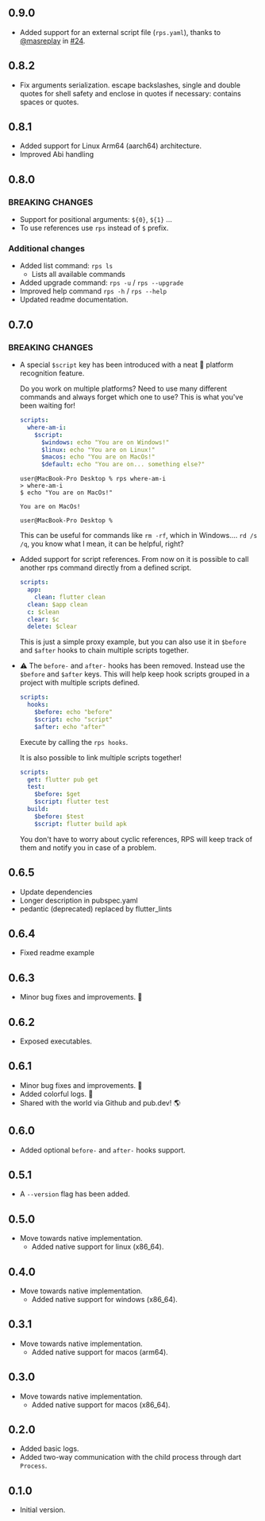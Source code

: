 ## 0.9.0
- Added support for an external script file (`rps.yaml`), thanks to [@masreplay](https://github.com/masreplay) in [#24](https://github.com/gonuit/rps/pull/24).
## 0.8.2
- Fix arguments serialization. escape backslashes, single and double quotes for shell safety and enclose in quotes if necessary: contains spaces or quotes.
## 0.8.1
- Added support for Linux Arm64 (aarch64) architecture.
- Improved Abi handling
## 0.8.0
### BREAKING CHANGES
- Support for positional arguments: `${0}`, `${1}` ...
- To use references use `rps` instead of `$` prefix.
### Additional changes
- Added list command: `rps ls`
  - Lists all available commands
- Added upgrade command: `rps -u` / `rps --upgrade`
- Improved help command `rps -h` / `rps --help`
- Updated readme documentation.
## 0.7.0

### BREAKING CHANGES

- A special `$script` key has been introduced with a neat 💪 platform recognition feature.

  Do you work on multiple platforms? Need to use many different commands and always forget which one to use? This is what you've been waiting for!

  ```yaml
  scripts:
    where-am-i:
      $script:
        $windows: echo "You are on Windows!"
        $linux: echo "You are on Linux!"
        $macos: echo "You are on MacOs!"
        $default: echo "You are on... something else?"
  ```

  ```
  user@MacBook-Pro Desktop % rps where-am-i
  > where-am-i
  $ echo "You are on MacOs!"

  You are on MacOs!

  user@MacBook-Pro Desktop %
  ```

  This can be useful for commands like `rm -rf`, which in Windows.... `rd /s /q`, you know what I mean, it can be helpful, right?

- Added support for script references. From now on it is possible to call another rps command directly from a defined script.

  ```yaml
  scripts:
    app:
      clean: flutter clean
    clean: $app clean
    c: $clean
    clear: $c
    delete: $clear
  ```

  This is just a simple proxy example, but you can also use it in `$before` and `$after` hooks to chain multiple scripts together.

- ⚠️ The `before-` and `after-` hooks has been removed. Instead use the `$before` and `$after` keys. This will help keep hook scripts grouped in a project with multiple scripts defined.

  ```yaml
  scripts:
    hooks:
      $before: echo "before"
      $script: echo "script"
      $after: echo "after"
  ```

  Execute by calling the `rps hooks`.

  It is also possible to link multiple scripts together!

  ```yaml
  scripts:
    get: flutter pub get
    test:
      $before: $get
      $script: flutter test
    build:
      $before: $test
      $script: flutter build apk
  ```

  You don't have to worry about cyclic references, RPS will keep track of them and notify you in case of a problem.

## 0.6.5

- Update dependencies
- Longer description in pubspec.yaml
- pedantic (deprecated) replaced by flutter_lints

## 0.6.4

- Fixed readme example

## 0.6.3

- Minor bug fixes and improvements. 🚧

## 0.6.2

- Exposed executables.

## 0.6.1

- Minor bug fixes and improvements. 🚧
- Added colorful logs. 🎨
- Shared with the world via Github and pub.dev! 🌎

## 0.6.0

- Added optional `before-` and `after-` hooks support.

## 0.5.1

- A `--version` flag has been added.

## 0.5.0

- Move towards native implementation.
  - Added native support for linux (x86_64).

## 0.4.0

- Move towards native implementation.
  - Added native support for windows (x86_64).

## 0.3.1

- Move towards native implementation.
  - Added native support for macos (arm64).

## 0.3.0

- Move towards native implementation.
  - Added native support for macos (x86_64).

## 0.2.0

- Added basic logs.
- Added two-way communication with the child process through dart `Process`.

## 0.1.0

- Initial version.
